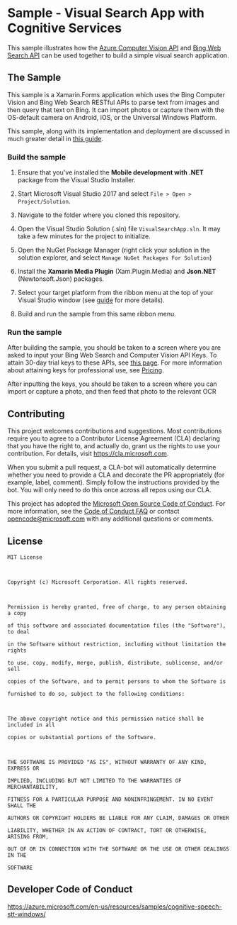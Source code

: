 # Sample - Visual Search App with Cognitive Services

This sample illustrates how the [Azure Computer Vision API](https://azure.microsoft.com/en-us/services/cognitive-services/computer-vision/) and [Bing Web Search API](https://azure.microsoft.com/en-us/services/cognitive-services/bing-web-search-api/) can be used together to build a simple visual search application.  

## The Sample
This sample is a Xamarin.Forms application which uses the Bing Computer Vision and Bing Web Search RESTful APIs to parse text from images and then query that text on Bing.  It can import photos or capture them with the OS-default camera on Android, iOS, or the Universal Windows Platform.  

This sample, along with its implementation and deployment are discussed in much greater detail in [this guide](https://github.com/Aristoddle/azure-docs-pr/blob/master/articles/cognitive-services/Bing-Web-Search/computer-vision-web-search-tutorial.md).


### Build the sample

1. Ensure that you've installed the **Mobile development with .NET** package from the Visual Studio Installer.

2. Start Microsoft Visual Studio 2017 and select `File > Open >
    Project/Solution`.
    
3. Navigate to the folder where you cloned this repository.

4. Open the Visual Studio Solution (.sln) file `VisualSearchApp.sln`.  It may take a few minutes for the project to initialize.

5. Open the NuGet Package Manager (right click your solution in the solution explorer, and select `Manage NuGet Packages For Solution`)

6. Install the **Xamarin Media Plugin** (Xam.Plugin.Media) and **Json.NET** (Newtonsoft.Json) packages.

7. Select your target platform from the ribbon menu at the top of your Visual Studio window (see [guide](https://github.com/Aristoddle/azure-docs-pr/blob/master/articles/cognitive-services/Bing-Web-Search/computer-vision-web-search-tutorial.md) for more details).

8. Build and run the sample from this same ribbon menu.

### Run the sample
After building the sample, you should be taken to a screen where you are asked to input your Bing Web Search and Computer Vision API Keys.  To attain 30-day trial keys to these APIs, see [this page](https://azure.microsoft.com/en-us/try/cognitive-services/).  For more information about attaining keys for professional use, see [Pricing](https://azure.microsoft.com/en-us/pricing/calculator/).

After inputting the keys, you should be taken to a screen where you can import or capture a photo, and then feed that photo to the relevant OCR 
  

## Contributing
This project welcomes contributions and suggestions.  Most contributions require you to agree to a
Contributor License Agreement (CLA) declaring that you have the right to, and actually do, grant us
the rights to use your contribution. For details, visit https://cla.microsoft.com.

When you submit a pull request, a CLA-bot will automatically determine whether you need to provide
a CLA and decorate the PR appropriately (for example, label, comment). Simply follow the instructions
provided by the bot. You will only need to do this once across all repos using our CLA.

This project has adopted the [Microsoft Open Source Code of Conduct](https://opensource.microsoft.com/codeofconduct/).
For more information, see the [Code of Conduct FAQ](https://opensource.microsoft.com/codeofconduct/faq/) or
contact [opencode@microsoft.com](mailto:opencode@microsoft.com) with any additional questions or comments.

## License

    MIT License



    Copyright (c) Microsoft Corporation. All rights reserved.



    Permission is hereby granted, free of charge, to any person obtaining a copy

    of this software and associated documentation files (the "Software"), to deal

    in the Software without restriction, including without limitation the rights

    to use, copy, modify, merge, publish, distribute, sublicense, and/or sell

    copies of the Software, and to permit persons to whom the Software is

    furnished to do so, subject to the following conditions:



    The above copyright notice and this permission notice shall be included in all

    copies or substantial portions of the Software.



    THE SOFTWARE IS PROVIDED "AS IS", WITHOUT WARRANTY OF ANY KIND, EXPRESS OR

    IMPLIED, INCLUDING BUT NOT LIMITED TO THE WARRANTIES OF MERCHANTABILITY,

    FITNESS FOR A PARTICULAR PURPOSE AND NONINFRINGEMENT. IN NO EVENT SHALL THE

    AUTHORS OR COPYRIGHT HOLDERS BE LIABLE FOR ANY CLAIM, DAMAGES OR OTHER

    LIABILITY, WHETHER IN AN ACTION OF CONTRACT, TORT OR OTHERWISE, ARISING FROM,

    OUT OF OR IN CONNECTION WITH THE SOFTWARE OR THE USE OR OTHER DEALINGS IN THE

    SOFTWARE


## Developer Code of Conduct


https://azure.microsoft.com/en-us/resources/samples/cognitive-speech-stt-windows/

